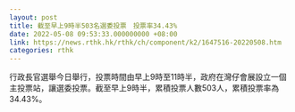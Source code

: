 ```yaml
---
layout: post
title: 截至早上9時半503名選委投票　投票率34.43%
date: 2022-05-08 09:53:33.000000000 +08:00
link: https://news.rthk.hk/rthk/ch/component/k2/1647516-20220508.htm
categories: rthk
---
```


行政長官選舉今日舉行，投票時間由早上9時至11時半，政府在灣仔會展設立一個主投票站，讓選委投票。截至早上9時半，累積投票人數503人，累積投票率為34.43%。
